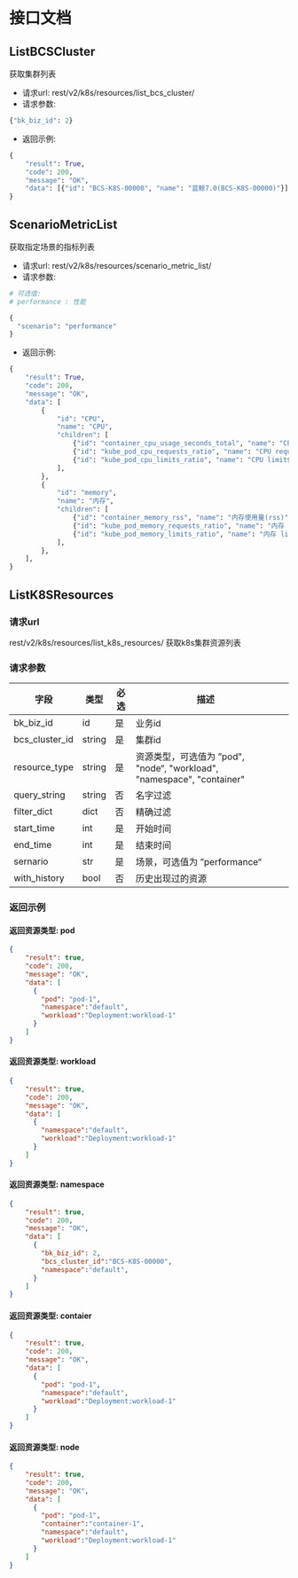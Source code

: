 # 接口文档

## ListBCSCluster

获取集群列表

- 请求url: rest/v2/k8s/resources/list_bcs_cluster/
- 请求参数:

```python
{"bk_biz_id": 2}
```

- 返回示例:

```python
{
    "result": True,
    "code": 200,
    "message": "OK",
    "data": [{"id": "BCS-K8S-00000", "name": "蓝鲸7.0(BCS-K8S-00000)"}],
}
```

## ScenarioMetricList

获取指定场景的指标列表

- 请求url: rest/v2/k8s/resources/scenario_metric_list/
- 请求参数:

```python
# 可选值: 
# performance : 性能

{
  "scenario": "performance"
}
```

- 返回示例:

```python
{
    "result": True,
    "code": 200,
    "message": "OK",
    "data": [
        {
            "id": "CPU",
            "name": "CPU",
            "children": [
                {"id": "container_cpu_usage_seconds_total", "name": "CPU使用量"},
                {"id": "kube_pod_cpu_requests_ratio", "name": "CPU request使用率"},
                {"id": "kube_pod_cpu_limits_ratio", "name": "CPU limit使用率"},
            ],
        },
        {
            "id": "memory",
            "name": "内存",
            "children": [
                {"id": "container_memory_rss", "name": "内存使用量(rss)"},
                {"id": "kube_pod_memory_requests_ratio", "name": "内存 request使用率"},
                {"id": "kube_pod_memory_limits_ratio", "name": "内存 limit使用率"},
            ],
        },
    ],
}

```

## ListK8SResources

### 请求url

rest/v2/k8s/resources/list_k8s_resources/
获取k8s集群资源列表

### 请求参数

| 字段             | 类型     | 必选  | 描述                                                            |     |
| -------------- | ------ | --- | ------------------------------------------------------------- | --- |
| bk_biz_id      | id     | 是   | 业务id                                                          |     |
| bcs_cluster_id | string | 是   | 集群id                                                          |     |
| resource_type  | string | 是   | 资源类型，可选值为 ”pod", "node“, "workload", "namespace", "container" |     |
| query_string   | string | 否   | 名字过滤                                                          |     |
| filter_dict    | dict   | 否   | 精确过滤                                                          |     |
| start_time     | int    | 是   | 开始时间                                                          |     |
| end_time       | int    | 是   | 结束时间                                                          |     |
| sernario       | str    | 是   | 场景，可选值为 ”performance“                                         |     |
| with_history   | bool   | 否   | 历史出现过的资源                                                      |     |

### 返回示例

#### 返回资源类型: pod

```json
{
    "result": true,
    "code": 200,
    "message": "OK",
    "data": [
      {
        "pod": "pod-1",
        "namespace":"default",
        "workload":"Deployment:workload-1"
      }
    ]
}
```

#### 返回资源类型: workload

```json
{
    "result": true,
    "code": 200,
    "message": "OK",
    "data": [
      {
        "namespace":"default",
        "workload":"Deployment:workload-1"
      }
    ]
}
```

#### 返回资源类型: namespace

```json
{
    "result": true,
    "code": 200,
    "message": "OK",
    "data": [
      {
        "bk_biz_id": 2,
        "bcs_cluster_id":"BCS-K8S-00000",
        "namespace":"default",
      }
    ]
}
```

#### 返回资源类型: contaier

```json
{
    "result": true,
    "code": 200,
    "message": "OK",
    "data": [
      {
        "pod": "pod-1",
        "namespace":"default",
        "workload":"Deployment:workload-1"
      }
    ]
}
```

#### 返回资源类型: node

```json
{
    "result": true,
    "code": 200,
    "message": "OK",
    "data": [
      {
        "pod": "pod-1",
        "container":"container-1",
        "namespace":"default",
        "workload":"Deployment:workload-1"
      }
    ]
}
```
